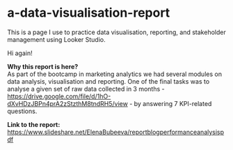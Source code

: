 # a-data-visualisation-report
This is a page I use to practice data visualisation, reporting, and stakeholder management using Looker Studio.

Hi again!

<b>Why this report is here?</b></br>
As part of the bootcamp in marketing analytics we had several modules on data analysis, visualisation and reporting. One of the final tasks was to analyse a given set of raw data collected in 3 months - https://drive.google.com/file/d/1hO-dXvHDzJBPn4prA2zStzthM8tndRH5/view - by answering 7 KPI-related questions. 


<b>Link to the report:</b></br>
https://www.slideshare.net/ElenaBubeeva/reportblogperformanceanalysispdf

